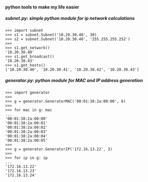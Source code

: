 #### python tools to make my life easier

##### subnet.py: simple python module for ip network calculations


    >>> import subnet
    >>> s1 = subnet.Subnet('10.20.30.40', 30)
    >>> s2 = subnet.Subnet('10.20.30.40', '255.255.255.252')
    >>>
    >>> s1.get_network()
    '10.20.30.40'
    >>> s1.get_broadcast()
    '10.20.30.43'
    >>> s1.get_hosts()
    ['10.20.30.40', '10.20.30.41', '10.20.30.42', '10.20.30.43']


##### generator.py: python module for MAC and IP address generation

    >>> import generator
    >>> 
    >>> g = generator.GeneratorMAC('00:01:38:2a:00:00', 6)
    >>> 
    >>> for mac in g: mac
    ... 
    '00:01:38:2a:00:00'
    '00:01:38:2a:00:01'
    '00:01:38:2a:00:02'
    '00:01:38:2a:00:03'
    '00:01:38:2a:00:04'
    '00:01:38:2a:00:05'
    >>>
    >>> g = generator.GeneratorIP('172.16.13.22', 3)
    >>> 
    >>> for ip in g: ip
    ... 
    '172.16.13.22'
    '172.16.13.23'
    '172.16.13.24'

